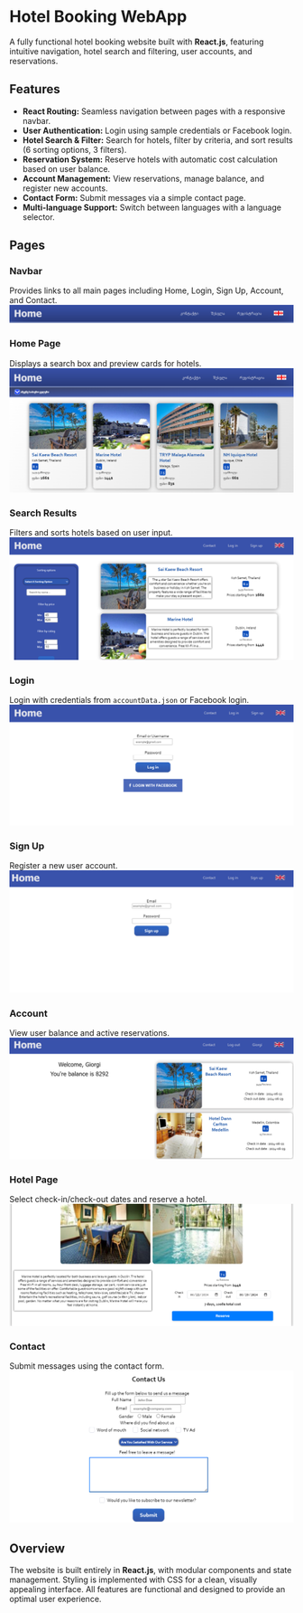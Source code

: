 # Hotel Booking WebApp

A fully functional hotel booking website built with **React.js**, featuring intuitive navigation, hotel search and filtering, user accounts, and reservations.

## Features

- **React Routing:** Seamless navigation between pages with a responsive navbar.
- **User Authentication:** Login using sample credentials or Facebook login.
- **Hotel Search & Filter:** Search for hotels, filter by criteria, and sort results (6 sorting options, 3 filters).
- **Reservation System:** Reserve hotels with automatic cost calculation based on user balance.
- **Account Management:** View reservations, manage balance, and register new accounts.
- **Contact Form:** Submit messages via a simple contact page.
- **Multi-language Support:** Switch between languages with a language selector.

## Pages

### Navbar
Provides links to all main pages including Home, Login, Sign Up, Account, and Contact.
![Navbar](images/0.png)

### Home Page
Displays a search box and preview cards for hotels.
![Home](images/2.png)

### Search Results
Filters and sorts hotels based on user input.
![Search Results](images/3.png)

### Login
Login with credentials from `accountData.json` or Facebook login.
![Login](images/4.png)

### Sign Up
Register a new user account.
![Sign Up](images/6.png)

### Account
View user balance and active reservations.
![Account](images/5.png)

### Hotel Page
Select check-in/check-out dates and reserve a hotel.
![Hotel Page](images/7.png)

### Contact
Submit messages using the contact form.
![Contact](images/8.png)

## Overview

The website is built entirely in **React.js**, with modular components and state management. Styling is implemented with CSS for a clean, visually appealing interface. All features are functional and designed to provide an optimal user experience.
